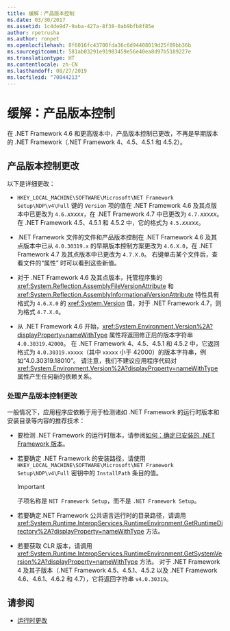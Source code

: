 ```yaml
---
title: 缓解：产品版本控制
ms.date: 03/30/2017
ms.assetid: 1c4de9d7-9aba-427a-8f38-0ab9bfb8f85e
author: rpetrusha
ms.author: ronpet
ms.openlocfilehash: 8f6016fc43700fda36c6d94408019d25f89bb36b
ms.sourcegitcommit: 581ab03291e91983459e56e40ea8d97b5189227e
ms.translationtype: HT
ms.contentlocale: zh-CN
ms.lasthandoff: 08/27/2019
ms.locfileid: "70044213"
---
```

# <a name="mitigation-product-versioning"></a>缓解：产品版本控制

在 .NET Framework 4.6 和更高版本中，产品版本控制已更改，不再是早期版本的 .NET Framework（.NET Framework 4、4.5、4.5.1 和 4.5.2）。

## <a name="product-versioning-changes"></a>产品版本控制更改

以下是详细更改：

- `HKEY_LOCAL_MACHINE\SOFTWARE\Microsoft\NET Framework Setup\NDP\v4\Full` 键的 `Version` 项的值在 .NET Framework 4.6 及其点版本中已更改为 `4.6.`*xxxxx*，在 .NET Framework 4.7 中已更改为 `4.7.`*xxxxx*。 在 .NET Framework 4.5、4.5.1 和 4.5.2 中，它的格式为 `4.5.`*xxxxx*。

- .NET Framework 文件的文件和产品版本控制在 .NET Framework 4.6 及其点版本中已从 `4.0.30319.x` 的早期版本控制方案更改为 `4.6.X.0`，在 .NET Framework 4.7 及其点版本中已更改为 `4.7.X.0`。 右键单击某个文件后，查看文件的“属性”  时可以看到这些新值。

- 对于 .NET Framework 4.6 及其点版本，托管程序集的 <xref:System.Reflection.AssemblyFileVersionAttribute> 和 <xref:System.Reflection.AssemblyInformationalVersionAttribute> 特性具有格式为 `4.6.X.0` 的 <xref:System.Version> 值，对于 .NET Framework 4.7，则为格式 `4.7.X.0`。

- 从 .NET Framework 4.6 开始，<xref:System.Environment.Version%2A?displayProperty=nameWithType> 属性将返回修正后的版本字符串 `4.0.30319.42000`。 在 .NET Framework 4、4.5、4.5.1 和 4.5.2 中，它返回格式为 `4.0.30319.xxxxx`（其中 `xxxxx` 小于 42000）的版本字符串，例如“4.0.30319.18010”。 请注意，我们不建议应用程序代码对 <xref:System.Environment.Version%2A?displayProperty=nameWithType> 属性产生任何新的依赖关系。

### <a name="handling-the-product-versioning-changes"></a>处理产品版本控制更改

一般情况下，应用程序应依赖于用于检测诸如 .NET Framework 的运行时版本和安装目录等内容的推荐技术：

- 要检测 .NET Framework 的运行时版本，请参阅[如何：确定已安装的 .NET Framework 版本](../../../docs/framework/migration-guide/how-to-determine-which-versions-are-installed.md)。

- 若要确定 .NET Framework 的安装路径，请使用 `HKEY_LOCAL_MACHINE\SOFTWARE\Microsoft\NET Framework Setup\NDP\v4\Full` 密钥中的 `InstallPath` 条目的值。

  > [!IMPORTANT]
  > 子项名称是 `NET Framework Setup`，而不是 `.NET Framework Setup`。

- 若要确定.NET Framework 公共语言运行时的目录路径，请调用 <xref:System.Runtime.InteropServices.RuntimeEnvironment.GetRuntimeDirectory%2A?displayProperty=nameWithType> 方法。

- 若要获取 CLR 版本，请调用 <xref:System.Runtime.InteropServices.RuntimeEnvironment.GetSystemVersion%2A?displayProperty=nameWithType> 方法。   对于 .NET Framework 4 及其子版本（.NET Framework 4.5、4.5.1、4.5.2 以及 .NET Framework 4.6、4.6.1、4.6.2 和 4.7），它将返回字符串 `v4.0.30319`。

## <a name="see-also"></a>请参阅

- [运行时更改](../../../docs/framework/migration-guide/runtime-changes-in-the-net-framework-4-6.md)

